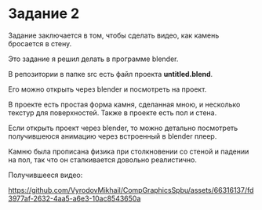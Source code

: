 # Задание 2
Задание заключается в том, чтобы сделать видео, как камень бросается в стену.

Это задание я решил делать в программе blender.

В репозитории в папке src есть файл проекта **untitled.blend**.

Его можно открыть через blender и посмотреть на проект.

В проекте есть простая форма камня, сделанная мною, и несколько текстур
для поверхностей. Также в проекте есть пол и стена.

Если открыть проект через blender, то можно детально посмотреть
получившеюся анимацию через встроенный в blender плеер.

Камню была прописана физика при столкновении со стеной и падении на пол,
так что он сталкивается довольно реалистично.

Получившееся видео:

https://github.com/VyrodovMikhail/CompGraphicsSpbu/assets/66316137/fd3977af-2632-4aa5-a6e3-10ac8543650a

